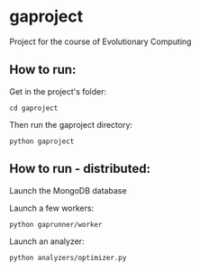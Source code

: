 gaproject
=========

Project for the course of Evolutionary Computing

How to run:
-----------

Get in the project's folder:

    cd gaproject

Then run the gaproject directory:

    python gaproject

How to run - distributed:
-------------------------

Launch the MongoDB database

Launch a few workers:

    python gaprunner/worker

Launch an analyzer:

    python analyzers/optimizer.py